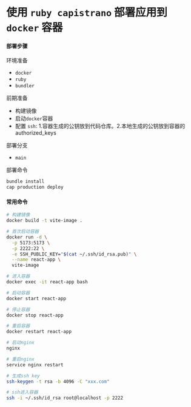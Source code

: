 # 使用 `ruby​​ capistrano` 部署应用到 `docker` 容器

#### 部署步骤

环境准备

- `docker`
- `ruby`
- `bundler`

前期准备

- 构建镜像
- 启动`docker`容器
- 配置 `ssh`: 1.容器生成的公钥放到代码仓库。2.本地生成的公钥放到容器的 authorized_keys

部署分支

- `main`

部署命令

```bash
bundle install
cap production deploy
```

#### 常用命令

```bash
# 构建镜像
docker build -t vite-image .

# 首次启动容器
docker run -d \
  -p 5173:5173 \
  -p 2222:22 \
  -e SSH_PUBLIC_KEY="$(cat ~/.ssh/id_rsa.pub)" \
  --name react-app \
  vite-image

# 进入容器
docker exec -it react-app bash

# 启动容器
docker start react-app

# 停止容器
docker stop react-app

# 重启容器
docker restart react-app

# 启动nginx
nginx

# 重启nginx
service nginx restart

# 生成ssh key
ssh-keygen -t rsa -b 4096 -C "xxx.com"

# ssh进入容器
ssh -i ~/.ssh/id_rsa root@localhost -p 2222
```
